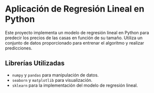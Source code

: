 # Aplicación de Regresión Lineal en Python

Este proyecto implementa un modelo de regresión lineal en Python para predecir los precios de las casas en función de su tamaño. Utiliza un conjunto de datos proporcionado para entrenar el algoritmo y realizar predicciones.

## Librerías Utilizadas

- `numpy` y `pandas` para manipulación de datos.
- `seaborn` y `matplotlib` para visualización.
- `sklearn` para la implementación del modelo de regresión lineal.
